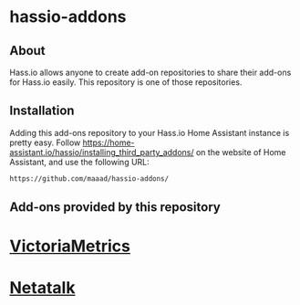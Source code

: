# hassio-addons

## About

Hass.io allows anyone to create add-on repositories to share their add-ons for
Hass.io easily. This repository is one of those repositories.

## Installation

Adding this add-ons repository to your Hass.io Home Assistant instance is
pretty easy. Follow https://home-assistant.io/hassio/installing_third_party_addons/ on the
website of Home Assistant, and use the following URL:

```txt
https://github.com/maaad/hassio-addons/
```

## Add-ons provided by this repository
# [VictoriaMetrics](https://github.com/maaad/hassio-addons/tree/master/victoriametrics)
# [Netatalk](https://github.com/maaad/hassio-addons/tree/master/netatalk)
